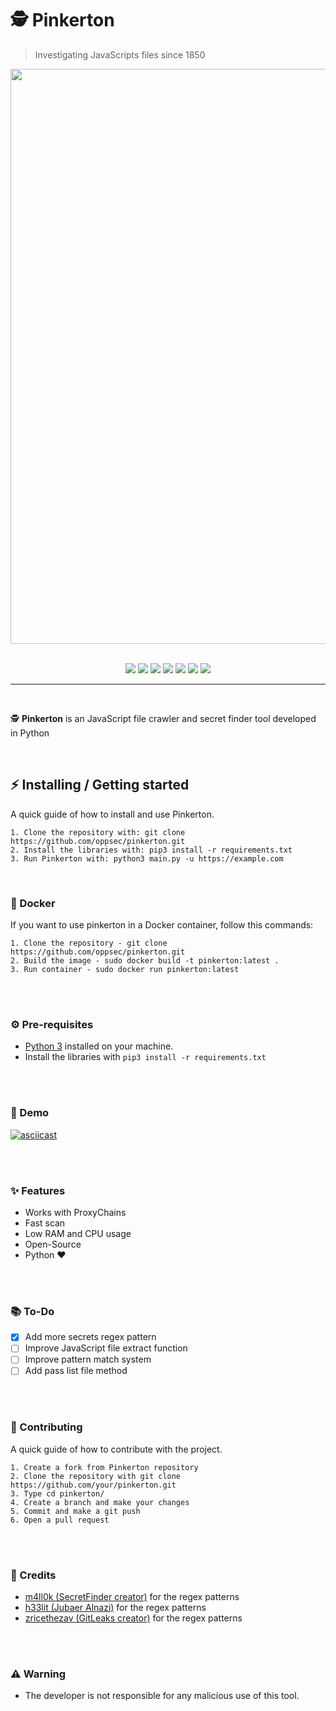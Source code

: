 # 🕵️ Pinkerton
> Investigating JavaScripts files since 1850

<div align="center">
    <img src="https://i.imgur.com/GvPspEa.png" width=920>
</div>

<br>

<p align="center">
    <img src="https://img.shields.io/github/license/oppsec/Pinkerton?color=yellow&logo=github&style=for-the-badge">
    <img src="https://img.shields.io/github/issues/oppsec/Pinkerton?color=yellow&logo=github&style=for-the-badge">
    <img src="https://img.shields.io/github/stars/oppsec/pinkerton?color=yellow&logo=github&style=for-the-badge">
    <img src="https://img.shields.io/github/forks/oppsec/Pinkerton?color=yellow&logo=github&style=for-the-badge">
    <img src="https://img.shields.io/github/v/release/oppsec/pinkerton?color=yellow&logo=github&style=for-the-badge">
    <img src="https://img.shields.io/github/languages/code-size/oppsec/Pinkerton?color=yellow&logo=github&style=for-the-badge">
    <img src="https://img.shields.io/librariesio/github/oppsec/pinkerton?color=yellow&logo=github&style=for-the-badge">
</p>

___

<br>

<p> ️🕵️ <b>Pinkerton</b> is an JavaScript file crawler and secret finder tool developed in Python  </p>

<br>

## ⚡ Installing / Getting started

<p> A quick guide of how to install and use Pinkerton. </p>

```
1. Clone the repository with: git clone https://github.com/oppsec/pinkerton.git
2. Install the libraries with: pip3 install -r requirements.txt
3. Run Pinkerton with: python3 main.py -u https://example.com
```

<br>

### 🐳 Docker
If you want to use pinkerton in a Docker container, follow this commands:

```
1. Clone the repository - git clone https://github.com/oppsec/pinkerton.git
2. Build the image - sudo docker build -t pinkerton:latest .
3. Run container - sudo docker run pinkerton:latest
```

<br><br>

### ⚙️ Pre-requisites
- [Python 3](https://www.python.org/downloads/) installed on your machine.
- Install the libraries with `pip3 install -r requirements.txt`

<br><br>

### 🎥 Demo
[![asciicast](https://asciinema.org/a/SDDtLFRPcauGY1Z5WFLcsc0dI.svg)](https://asciinema.org/a/SDDtLFRPcauGY1Z5WFLcsc0dI)

<br><br>

### ✨ Features
- Works with ProxyChains
- Fast scan
- Low RAM and CPU usage
- Open-Source
- Python ❤️

<br><br>

### 📚 To-Do
- [x] Add more secrets regex pattern
- [ ] Improve JavaScript file extract function
- [ ] Improve pattern match system
- [ ] Add pass list file method

<br><br>

### 🔨 Contributing

A quick guide of how to contribute with the project.

```
1. Create a fork from Pinkerton repository
2. Clone the repository with git clone https://github.com/your/pinkerton.git
3. Type cd pinkerton/
4. Create a branch and make your changes
5. Commit and make a git push
6. Open a pull request
```

<br><br>

### 🙏 Credits
- [m4ll0k (SecretFinder creator)](https://github.com/m4ll0k) for the regex patterns
- [h33lit (Jubaer Alnazi)](https://github.com/h33tlit) for the regex patterns
- [zricethezav (GitLeaks creator)](https://github.com/zricethezav/gitleaks) for the regex patterns

<br><br>

### ⚠️ Warning
- The developer is not responsible for any malicious use of this tool.
